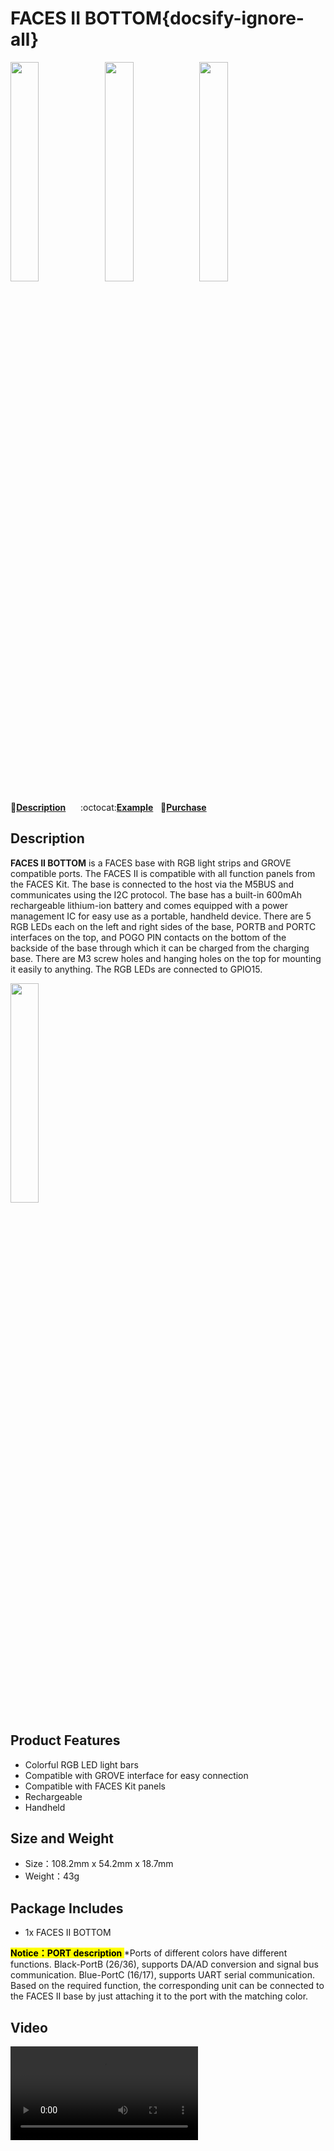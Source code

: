 # FACES II BOTTOM{docsify-ignore-all}

<img src="assets/img/product_pics/module/facesII_bottom/faceii_01.webp" width="30%" height="30%" ><img src="assets/img/product_pics/module/facesII_bottom/faceii_02.jpg" width="30%" height="30%" ><img src="assets/img/product_pics/module/facesII_bottom/faceii_03.jpg" width="30%" height="30%" >


:memo:**[Description](#Description)**&nbsp;&nbsp;&nbsp;&nbsp;&nbsp;&nbsp;:octocat:**[Example](https://github.com/m5stack/M5Stack/tree/master/examples/BASE/FACESII)**&nbsp;&nbsp;&nbsp;🛒**[Purchase](https://m5stack.com/collections/all/products/m5-faces-ii-bottom-board)**&nbsp;&nbsp;&nbsp;


## Description

**FACES II BOTTOM** is a FACES base with RGB light strips and GROVE compatible ports. The FACES II  is compatible with all function panels from the FACES Kit. The base is connected to the host via the M5BUS and communicates using the I2C protocol. The base has a built-in 600mAh rechargeable lithium-ion battery and comes equipped with a power management IC for easy use as a portable, handheld device. There are 5 RGB LEDs each on the left and right sides of the base, PORTB and PORTC interfaces on the top, and POGO PIN contacts on the bottom of the backside of the base through which it can be charged from the charging base. There are M3 screw holes and hanging holes on the top for mounting it easily to anything. The RGB LEDs are connected to GPIO15.

<img src="assets/img/product_pics/module/facesII_bottom/different.jpg" width="30%" height="30%" >


## Product Features

- Colorful RGB LED light bars
- Compatible with GROVE interface for easy connection
- Compatible with FACES Kit panels
- Rechargeable 
- Handheld


## Size and Weight

- Size：108.2mm x 54.2mm x 18.7mm
- Weight：43g


## Package Includes

- 1x FACES II BOTTOM

**<mark>Notice：PORT description </mark>**
*Ports of different colors have different functions. Black-PortB (26/36), supports DA/AD conversion and signal bus communication. Blue-PortC (16/17), supports UART serial communication. Based on the required function, the corresponding unit can be connected to the FACES II base by just attaching it to the port with the matching color.

## Video

<video class="video_size" controls>
    <source src="https://m5stack.oss-cn-shenzhen.aliyuncs.com/video/Product_example_video/Module/FACES%20II%20BOTTOM.mp4" type="video/mp4">
</video>
